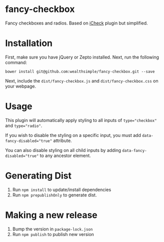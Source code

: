# fancy-checkbox

Fancy checkboxes and radios. Based on [iCheck](https://github.com/fronteed/icheck) plugin but simplified.

# Installation

First, make sure you have jQuery or Zepto installed.  Next, run the following command:

    bower install git@github.com:wealthsimple/fancy-checkbox.git --save

Next, include the `dist/fancy-checkbox.js` and `dist/fancy-checkbox.css` on your webpage.

# Usage

This plugin will automatically apply styling to all inputs of `type="checkbox"` and `type="radio"`.

If you wish to disable the styling on a specific input, you must add `data-fancy-disabled="true"` attribute.

You can also disable styling on all child inputs by adding `data-fancy-disabled="true"` to any ancestor element.

# Generating Dist

1. Run `npm install` to update/install dependencies
2. Run `npm prepublishOnly` to generate dist. 

# Making a new release
1. Bump the version in `package-lock.json`
2. Run `npm publish` to publish new version
